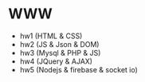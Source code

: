 # WWW 

* hw1 (HTML & CSS)
* hw2 (JS & Json & DOM)
* hw3 (Mysql & PHP & JS)
* hw4 (JQuery & AJAX)
* hw5 (Nodejs & firebase & socket io)
